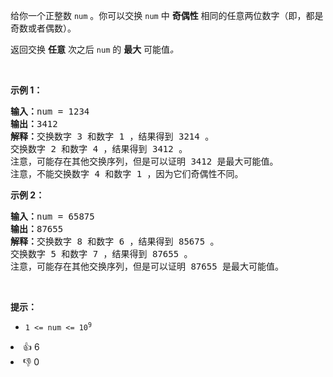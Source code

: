 <p>给你一个正整数 <code>num</code> 。你可以交换 <code>num</code> 中 <strong>奇偶性</strong> 相同的任意两位数字（即，都是奇数或者偶数）。</p>

<p>返回交换 <strong>任意</strong> 次之后 <code>num</code> 的 <strong>最大</strong> 可能值<em>。</em></p>

<p>&nbsp;</p>

<p><strong>示例 1：</strong></p>

<pre><strong>输入：</strong>num = 1234
<strong>输出：</strong>3412
<strong>解释：</strong>交换数字 3 和数字 1 ，结果得到 3214 。
交换数字 2 和数字 4 ，结果得到 3412 。
注意，可能存在其他交换序列，但是可以证明 3412 是最大可能值。
注意，不能交换数字 4 和数字 1 ，因为它们奇偶性不同。
</pre>

<p><strong>示例 2：</strong></p>

<pre><strong>输入：</strong>num = 65875
<strong>输出：</strong>87655
<strong>解释：</strong>交换数字 8 和数字 6 ，结果得到 85675 。
交换数字 5 和数字 7 ，结果得到 87655 。
注意，可能存在其他交换序列，但是可以证明 87655 是最大可能值。
</pre>

<p>&nbsp;</p>

<p><strong>提示：</strong></p>

<ul>
	<li><code>1 &lt;= num &lt;= 10<sup>9</sup></code></li>
</ul>
<div><li>👍 6</li><li>👎 0</li></div>
